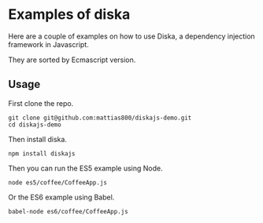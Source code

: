# Examples of diska

Here are a couple of examples on how to use Diska, a dependency injection framework in Javascript.

They are sorted by Ecmascript version.

## Usage

First clone the repo.

```
git clone git@github.com:mattias800/diskajs-demo.git
cd diskajs-demo
```

Then install diska.

`
npm install diskajs
`

Then you can run the ES5 example using Node.

`
node es5/coffee/CoffeeApp.js
`

Or the ES6 example using Babel.

`
babel-node es6/coffee/CoffeeApp.js
`

